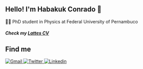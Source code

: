 

## Hello! I'm Habakuk Conrado 👋

👨‍🏫 PhD student in Physics at Federal University of Pernambuco
<h5>
  Check my  
  <a href="http://lattes.cnpq.br/6686227851982569" target="_blank">
  Lattes CV
  </a>
</h5>

## Find me
<p>
  <a href="mailto:habakuk.conrado@gmail.com" target="_blank">
    <img alt="Gmail" src="https://img.shields.io/badge/Gmail-%23BB001B.svg?&style=for-the-badge&logo=Gmail&logoColor=white" />
  </a>
  <a href="https://twitter.com/conradohabakuk" target="_blank">
    <img alt="Twitter" src="https://img.shields.io/badge/twitter-%231DA1F2.svg?&style=for-the-badge&logo=twitter&logoColor=white" />
  </a>
  <a href="https://orcid.org/0000-0002-5261-0762" target="_blank">
    <img alt="Linkedin" src="https://img.shields.io/badge/My%20ORCID-grey?style=for-the-badge&logo=orcid" />
  </a>

  

</p>

<!-- 

👨‍💻 I'm a software developer with experience developing web applications.

💡 Discover new technologies and improve my skills are the driving force

👨‍🏫 Random fact about me is that I'm also M.Sc. in Physics

### Visit my personal <a href="https://www.conradodev.com/" target="_blank">website</a>
## My Skills

<p align="left"> 

<a href="https://reactjs.org/" target="_blank" rel="noreferrer"><img src="https://raw.githubusercontent.com/danielcranney/readme-generator/main/public/icons/skills/react-colored.svg" width="36" height="36" alt="React" /></a>
<a href="https://www.typescriptlang.org/" target="_blank" rel="noreferrer"><img src="https://raw.githubusercontent.com/danielcranney/readme-generator/main/public/icons/skills/typescript-colored.svg" width="36" height="36" alt="TypeScript" /></a> 
<a href="https://developer.mozilla.org/en-US/docs/Web/JavaScript" target="_blank" rel="noreferrer"><img src="https://raw.githubusercontent.com/danielcranney/readme-generator/main/public/icons/skills/javascript-colored.svg" width="36" height="36" alt="JavaScript" /></a>
<a href="https://nextjs.org/" target="_blank" rel="noreferrer"><img src="https://www.conradodev.com/_next/static/media/nextjs.dc961336.svg" width="36" height="36" alt="NextJS" /></a>
<a href="https://developer.mozilla.org/en-US/docs/Web/HTML" target="_blank" rel="noreferrer"><img src="https://www.conradodev.com/_next/static/media/html.a27d557b.svg" width="36" height="36" alt="HTML" /></a>
<a href="https://developer.mozilla.org/en-US/docs/Web/CSS" target="_blank" rel="noreferrer"><img src="https://www.conradodev.com/_next/static/media/css.3117a77c.svg" width="36" height="36" alt="CSS" /></a>
<a href="https://redux.js.org/" target="_blank" rel="noreferrer"><img src="https://www.conradodev.com/_next/static/media/redux.161c6cc4.svg" width="36" height="36" alt="Redux" /></a>
<a href="https://tailwindcss.com/" target="_blank" rel="noreferrer"><img src="https://raw.githubusercontent.com/danielcranney/readme-generator/main/public/icons/skills/tailwindcss-colored.svg" width="36" height="36" alt="TailwindCSS" /></a>
<a href="https://testing-library.com/docs/react-testing-library/intro/" target="_blank" rel="noreferrer"><img src="https://www.conradodev.com/_next/static/media/react-testing.f10cd65f.svg" width="36" height="36" alt="React Testing Library" /></a>
<a href="https://jestjs.io/" target="_blank" rel="noreferrer"><img src="https://www.conradodev.com/_next/static/media/jest.8353dec7.svg" width="36" height="36" alt="Jest" /></a>
<a href="https://sass-lang.com/" target="_blank" rel="noreferrer"><img src="https://raw.githubusercontent.com/danielcranney/readme-generator/main/public/icons/skills/sass-colored.svg" width="36" height="36" alt="Sass" />
<a href="https://nodejs.org/en/" target="_blank" rel="noreferrer"><img src="https://raw.githubusercontent.com/danielcranney/readme-generator/main/public/icons/skills/nodejs-colored.svg" width="36" height="36" alt="NodeJS" /></a>
</p>

## Find me
<p>
  <a href="mailto:hconradodev@gmail.com" target="_blank">
    <img alt="Gmail" src="https://img.shields.io/badge/Gmail-%23BB001B.svg?&style=for-the-badge&logo=Gmail&logoColor=white" />
  </a>
  <a href="https://twitter.com/conradohabakuk" target="_blank">
    <img alt="Twitter" src="https://img.shields.io/badge/twitter-%231DA1F2.svg?&style=for-the-badge&logo=twitter&logoColor=white" />
  </a>
  <a href="https://www.linkedin.com/in/habakuk-conrado/" target="_blank">
    <img alt="Linkedin" src="https://img.shields.io/badge/-LinkedIn-0A66C2?&style=for-the-badge&logo=LinkedIn&logoColor=white" />
  </a>

</p>
  -->



